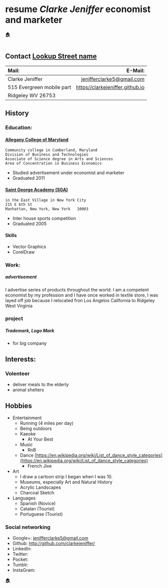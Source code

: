 # resume _Clarke Jeniffer_ economist and marketer 
[🏠](Home.html) <figure><img href="images/favicon/favicon-32x32.png"></figure>
## Contact [Lookup Street name](https://geographic.org/streetview/usa/wv/mineral/ridgeley.html)

| Mail: | E-Mail: |             
| :--- | ---: |
| Clarke Jeniffer | jenifferclarke5@gmail.com |      
| 515 Evergreen mobile part | [https//clarkejeniffer.github.io](https//clarkejeniffer.github.io) |
| Ridgeley  WV   26753 | |

## History

### Education: 

#### [Allegany College of Maryland](https://www.allegany.edu/)
    Community college in Cumberland, Maryland
    Division of Business and Technologies
    Associate of Science degree in Arts and Sciences
    Area of Concentration in Business Economics
    
* Studied advertisement under economist and marketer 
* Graduated 2011

#### [Saint George Academy (SGA)](https://saintgeorgeacademy.net/)
    in the East Village in New York City
    215 E 6th St
    Manhattan, New York, New York   10003 

* Inter house sports competition
* Graduated 2005

#### Skills
* Vector Graphics
* CorelDraw

### Work:

##### advertisement 
I advertise series of products throughout the world. 
I am a competent economist by my profession and I have once worked in textile store, I was layed off job because I relocated fron Los Angelos California to Ridgeley West Virginia

### project

##### Trademark, Logo Mark
* for big company 

## Interests:
### Volenteer
* deliver meals to the elderly
* animal shelters

## Hobbies
* Entertainment
  * Running (4 miles per day)
  * Being outdoors
  * Kaeoke
    * At Your Best
  * Music
    * RnB
  * Dance [https://en.wikipedia.org/wiki/List_of_dance_style_categories](https://en.wikipedia.org/wiki/List_of_dance_style_categories)
    * French Jive
* Art
  * I draw a cartoon strip I began when I was 10.
  * Museums, especially Art and Natural History
  * Acrylic Landscapes
  * Charcoal Sketch
* Languages
  * Spanish (Novice)
  * Catalan (Tourist)
  * Portuguese (Tourist)

### Social networking
* Google+: jenifferclarke5@gmail.com
* Github:  http://github.com/clarkejeniffer/
* LinkedIn:
* Twitter:
* Pocket:
* Tumblr:
* InstaGram:

[🏠](Home.html)
